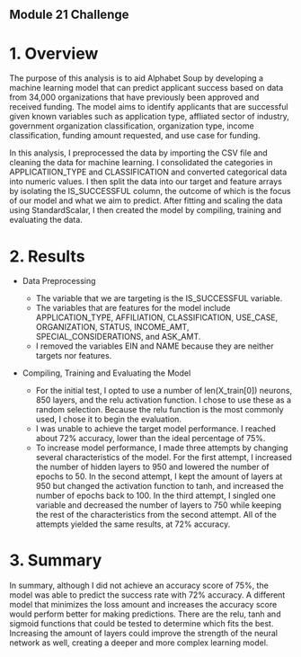 ## Module 21 Challenge

# 1. Overview
The purpose of this analysis is to aid Alphabet Soup by developing a machine learning model that can predict applicant success based on data from 34,000 organizations that have previously been approved and received funding. The model aims to identify applicants that are successful given known variables such as application type, affliated sector of industry, government organization classification, organization type, income classification, funding amount requested, and use case for funding.

In this analysis, I preprocessed the data by importing the CSV file and cleaning the data for machine learning. I consolidated the categories in APPLICATIION_TYPE and CLASSIFICATION and converted categorical data into numeric values. I then split the data into our target and feature arrays by isolating the IS_SUCCESSFUL column, the outcome of which is the focus of our model and what we aim to predict. After fitting and scaling the data using StandardScalar, I then created the model by compiling, training and evaluating the data.

# 2. Results
- Data Preprocessing
  - The variable that we are targeting is the IS_SUCCESSFUL variable.
  - The variables that are features for the model include APPLICATION_TYPE, AFFILIATION, CLASSIFICATION, USE_CASE, ORGANIZATION, STATUS, INCOME_AMT, SPECIAL_CONSIDERATIONS, and ASK_AMT.
  - I removed the variables EIN and NAME because they are neither targets nor features.
 
- Compiling, Training and Evaluating the Model
  - For the initial test, I opted to use a number of len(X_train[0]) neurons, 850 layers, and the relu activation function. I chose to use these as a random selection. Because the relu function is the most commonly used, I chose it to begin the evaluation.
  - I was unable to achieve the target model performance. I reached about 72% accuracy, lower than the ideal percentage of 75%.
  - To increase model performance, I made three attempts by changing several characteristics of the model. For the first attempt, I increased the number of hidden layers to 950 and lowered the number of epochs to 50. In the second attempt, I kept the amount of layers at 950 but changed the activation function to tanh, and increased the number of epochs back to 100. In the third attempt, I singled one variable and decreased the number of layers to 750 while keeping the rest of the characteristics from the second attempt. All of the attempts yielded the same results, at 72% accuracy.

# 3. Summary
In summary, although I did not achieve an accuracy score of 75%, the model was able to predict the success rate with 72% accuracy. A different model that minimizes the loss amount and increases the accuracy score would perform better for making predictions. There are the relu, tanh and sigmoid functions that could be tested to determine which fits the best. Increasing the amount of layers could improve the strength of the neural network as well, creating a deeper and more complex learning model.
